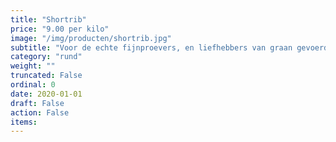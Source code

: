 ```yaml
---
title: "Shortrib"
price: "9.00 per kilo"
image: "/img/producten/shortrib.jpg"
subtitle: "Voor de echte fijnproevers, en liefhebbers van graan gevoerd kwaliteitsrundvlees."
category: "rund"
weight: ""
truncated: False
ordinal: 0
date: 2020-01-01
draft: False
action: False
items: 
---
```


